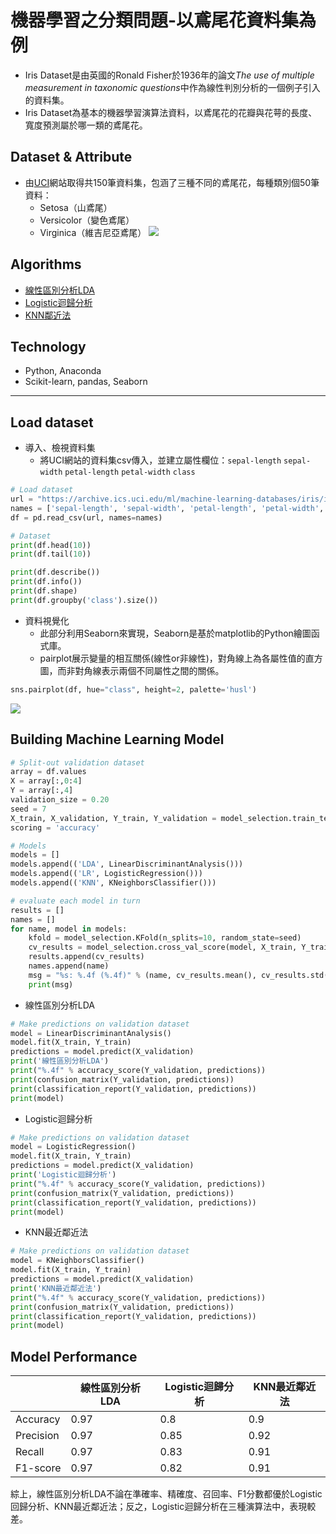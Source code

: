 # 機器學習之分類問題-以鳶尾花資料集為例
- Iris Dataset是由英國的Ronald Fisher於1936年的論文*The use of multiple measurement in taxonomic questions*中作為線性判別分析的一個例子引入的資料集。
- Iris Dataset為基本的機器學習演算法資料，以鳶尾花的花瓣與花萼的長度、寬度預測屬於哪一類的鳶尾花。

## Dataset & Attribute
- 由[UCI](https://archive.ics.uci.edu/ml/datasets/iris)網站取得共150筆資料集，包涵了三種不同的鳶尾花，每種類別個50筆資料：
  - Setosa（山鳶尾）
  - Versicolor（變色鳶尾）
  - Virginica（維吉尼亞鳶尾）
![](https://i.imgur.com/PGh8wAr.png)

## Algorithms
- [線性區別分析LDA](https://scikit-learn.org/stable/modules/generated/sklearn.discriminant_analysis.LinearDiscriminantAnalysis.html?highlight=lineardiscriminantanalysis#sklearn.discriminant_analysis.LinearDiscriminantAnalysis)
- [Logistic迴歸分析](https://scikit-learn.org/stable/modules/generated/sklearn.linear_model.LogisticRegression.html?highlight=logisticregression#sklearn.linear_model.LogisticRegression)
- [KNN鄰近法](https://scikit-learn.org/stable/modules/generated/sklearn.neighbors.KNeighborsClassifier.html?highlight=kneighborsclassifier#sklearn.neighbors.KNeighborsClassifier)

## Technology
- Python, Anaconda
- Scikit-learn, pandas, Seaborn

---

## Load dataset
- 導入、檢視資料集
    - 將UCI網站的資料集csv傳入，並建立屬性欄位：`sepal-length` `sepal-width` `petal-length` `petal-width` `class`
```python
# Load dataset
url = "https://archive.ics.uci.edu/ml/machine-learning-databases/iris/iris.data"
names = ['sepal-length', 'sepal-width', 'petal-length', 'petal-width', 'class']
df = pd.read_csv(url, names=names)

# Dataset
print(df.head(10))
print(df.tail(10))

print(df.describe())
print(df.info())
print(df.shape)
print(df.groupby('class').size())
```

- 資料視覺化
    - 此部分利用Seaborn來實現，Seaborn是基於matplotlib的Python繪圖函式庫。
    - pairplot展示變量的相互關係(線性or非線性)，對角線上為各屬性值的直方圖，而非對角線表示兩個不同屬性之間的關係。
```python
sns.pairplot(df, hue="class", height=2, palette='husl')
```
![](https://i.imgur.com/u3eAsNR.png)

## Building Machine Learning Model

```python
# Split-out validation dataset
array = df.values
X = array[:,0:4]
Y = array[:,4]
validation_size = 0.20
seed = 7
X_train, X_validation, Y_train, Y_validation = model_selection.train_test_split(X, Y, test_size=validation_size, random_state=seed)
scoring = 'accuracy'

# Models
models = []
models.append(('LDA', LinearDiscriminantAnalysis()))
models.append(('LR', LogisticRegression()))
models.append(('KNN', KNeighborsClassifier()))

# evaluate each model in turn
results = []
names = []
for name, model in models:
    kfold = model_selection.KFold(n_splits=10, random_state=seed)
    cv_results = model_selection.cross_val_score(model, X_train, Y_train, cv=kfold, scoring=scoring)
    results.append(cv_results)
    names.append(name)
    msg = "%s: %.4f (%.4f)" % (name, cv_results.mean(), cv_results.std())
    print(msg)
```

- 線性區別分析LDA
```python
# Make predictions on validation dataset
model = LinearDiscriminantAnalysis()
model.fit(X_train, Y_train)
predictions = model.predict(X_validation)
print('線性區別分析LDA')
print("%.4f" % accuracy_score(Y_validation, predictions))
print(confusion_matrix(Y_validation, predictions))
print(classification_report(Y_validation, predictions))
print(model)
```
- Logistic迴歸分析
```python
# Make predictions on validation dataset
model = LogisticRegression()
model.fit(X_train, Y_train)
predictions = model.predict(X_validation)
print('Logistic迴歸分析')
print("%.4f" % accuracy_score(Y_validation, predictions))
print(confusion_matrix(Y_validation, predictions))
print(classification_report(Y_validation, predictions))
print(model)
```
- KNN最近鄰近法
```python
# Make predictions on validation dataset
model = KNeighborsClassifier()
model.fit(X_train, Y_train)
predictions = model.predict(X_validation)
print('KNN最近鄰近法')
print("%.4f" % accuracy_score(Y_validation, predictions))
print(confusion_matrix(Y_validation, predictions))
print(classification_report(Y_validation, predictions))
print(model)
```


## Model Performance
|           | 線性區別分析LDA | Logistic迴歸分析 | KNN最近鄰近法 |
| --------- | --------------- | ---------------- | ------------- |
| Accuracy  |   0.97          |    0.8           |   0.9         |
| Precision |   0.97          |    0.85          |   0.92        |
| Recall    |   0.97          |    0.83          |   0.91        |
| F1-score  |   0.97          |    0.82          |   0.91        |

綜上，線性區別分析LDA不論在準確率、精確度、召回率、F1分數都優於Logistic回歸分析、KNN最近鄰近法；反之，Logistic迴歸分析在三種演算法中，表現較差。

